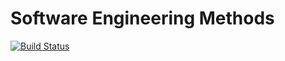 # Software Engineering Methods

[![Build Status](https://travis-ci.com/heinsetswe/sem.svg?branch=master)](https://travis-ci.com/heinsetswe/sem)